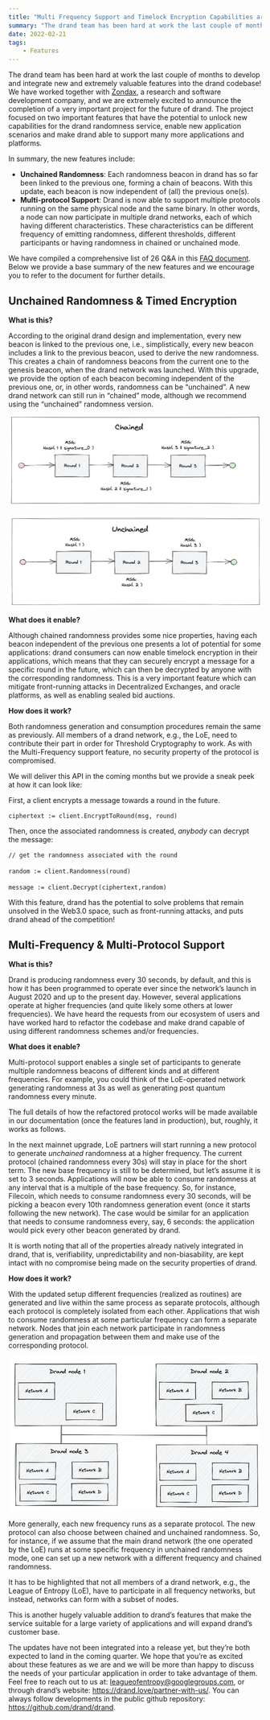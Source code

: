 ```yaml
---
title: "Multi Frequency Support and Timelock Encryption Capabilities are coming in drand!"
summary: "The drand team has been hard at work the last couple of months to develop and integrate new and extremely valuable features into the drand codebase: timelock encryption, and multi-frequency support!"
date: 2022-02-21
tags:
    - Features
---
```


The drand team has been hard at work the last couple of months to develop and integrate new and extremely valuable features into the drand codebase! We have worked together with [Zondax](https://zondax.ch/), a research and software development company, and we are extremely excited to announce the completion of a very important project for the future of drand. The project focused on two important features that have the potential to unlock new capabilities for the drand randomness service, enable new application scenarios and make drand able to support many more applications and platforms.

In summary, the new features include:

- **Unchained Randomness**: Each randomness beacon in drand has so far been linked to the previous one, forming a chain of beacons. With this update, each beacon is now independent of (all) the previous one(s).
- **Multi-protocol Support**: Drand is now able to support multiple protocols running on the same physical node and the same binary. In other words, a node can now participate in multiple drand networks, each of which having different characteristics. These characteristics can be different frequency of emitting randomness, different thresholds, different participants or having randomness in chained or unchained mode.

We have compiled a comprehensive list of 26 Q&A in this [FAQ document](https://docs.google.com/document/d/16QJG3Z-Kr0mN6snQz8cm0NnMXpYBpelKyvCf2oo1Zgc/edit?usp=sharing). Below we provide a base summary of the new features and we encourage you to refer to the document for further details.

## Unchained Randomness & Timed Encryption

**What is this?**

According to the original drand design and implementation, every new beacon is linked to the previous one, i.e., simplistically, every new beacon includes a link to the previous beacon, used to derive the new randomness. This creates a chain of randomness beacons from the current one to the genesis beacon, when the drand network was launched. With this upgrade, we provide the option of each beacon becoming independent of the previous one, or, in other words, randomness can be “unchained”. A new drand network can still run in “chained” mode, although we recommend using the “unchained” randomness version.

![](./images/2022-02-21-multi-frequency-support-and-timelock-encryption-capabilities/chained.jpg)

![](./images/2022-02-21-multi-frequency-support-and-timelock-encryption-capabilities/unchained.jpg)

**What does it enable?**

Although chained randomness provides some nice properties, having each beacon independent of the previous one presents a lot of potential for some applications: drand consumers can now enable timelock encryption in their applications, which means that they can securely encrypt a message for a specific round in the future, which can then be decrypted by anyone with the corresponding randomness. This is a very important feature which can mitigate front-running attacks in Decentralized Exchanges, and oracle platforms, as well as enabling sealed bid auctions.

**How does it work?**

Both randomness generation and consumption procedures remain the same as previously. All members of a drand network, e.g., the LoE, need to contribute their part in order for Threshold Cryptography to work. As with the Multi-Frequency support feature, no security property of the protocol is compromised.

We will deliver this API in the coming months but we provide a sneak peek at how it can look like:

First, a client encrypts a message towards a round in the future.

```plaintext
ciphertext := client.EncryptToRound(msg, round)
```

Then, once the associated randomness is created, _anybody_ can decrypt the message:

```plaintext
// get the randomness associated with the round

random := client.Randomness(round)

message := client.Decrypt(ciphertext,random)
```

With this feature, drand has the potential to solve problems that remain unsolved in the Web3.0 space, such as front-running attacks, and puts drand ahead of the competition!

## Multi-Frequency & Multi-Protocol Support

**What is this?**

Drand is producing randomness every 30 seconds, by default, and this is how it has been programmed to operate ever since the network’s launch in August 2020 and up to the present day. However, several applications operate at higher frequencies (and quite likely some others at lower frequencies). We have heard the requests from our ecosystem of users and have worked hard to refactor the codebase and make drand capable of using different randomness schemes and/or frequencies.

**What does it enable?**

Multi-protocol support enables a single set of participants to generate multiple randomness beacons of different kinds and at different frequencies. For example, you could think of the LoE-operated network generating randomness at 3s as well as generating post quantum randomness every minute.

The full details of how the refactored protocol works will be made available in our documentation (once the features land in production), but, roughly, it works as follows.

In the next mainnet upgrade, LoE partners will start running a new protocol to generate _unchained_ randomness at a higher frequency. The current protocol (chained randomness every 30s) will stay in place for the short term. The new base frequency is still to be determined, but let’s assume it is set to 3 seconds. Applications will now be able to consume randomness at any interval that is a multiple of the base frequency. So, for instance, Filecoin, which needs to consume randomness every 30 seconds, will be picking a beacon every 10th randomness generation event (once it starts following the new network). The case would be similar for an application that needs to consume randomness every, say, 6 seconds: the application would pick every other beacon generated by drand.

It is worth noting that all of the properties already natively integrated in drand, that is, verifiability, unpredictability and non-biasability, are kept intact with no compromise being made on the security properties of drand.

**How does it work?**

With the updated setup different frequencies (realized as routines) are generated and live within the same process as separate protocols, although each protocol is completely isolated from each other. Applications that wish to consume randomness at some particular frequency can form a separate network. Nodes that join each network participate in randomness generation and propagation between them and make use of the corresponding protocol.

![](./images/2022-02-21-multi-frequency-support-and-timelock-encryption-capabilities/multi-frequency-diagram.jpg)

More generally, each new frequency runs as a separate protocol. The new protocol can also choose between chained and unchained randomness. So, for instance, if we assume that the main drand network (the one operated by the LoE) runs at some specific frequency in unchained randomness mode, one can set up a new network with a different frequency and chained randomness.

It has to be highlighted that not all members of a drand network, e.g., the League of Entropy (LoE), have to participate in all frequency networks, but instead, networks can form with a subset of nodes.

This is another hugely valuable addition to drand’s features that make the service suitable for a large variety of applications and will expand drand’s customer base.

The updates have not been integrated into a release yet, but they’re both expected to land in the coming quarter. We hope that you’re as excited about these features as we are and we will be more than happy to discuss the needs of your particular application in order to take advantage of them. Feel free to reach out to us at: [leagueofentropy@googlegroups.com](mailto:leagueofentropy@googlegroups.com), or through drand’s website: <https://drand.love/partner-with-us/>. You can always follow developments in the public github repository: <https://github.com/drand/drand>.


